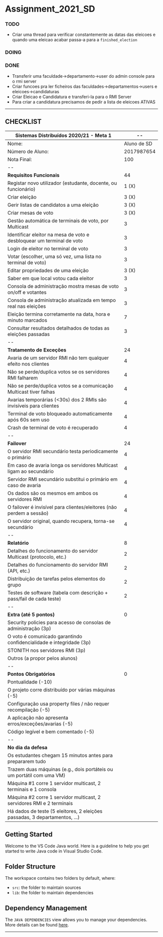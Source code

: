 # Assignment_2021_SD
### TODO
- Criar uma thread para verificar constantemente as datas das eleicoes e quando uma eleicao acabar passa-a para a `finished_election`

### DOING

### DONE
- Transferir uma faculdade->departamento->user do admin console para o rmi server
- Criar funcoes pra ler ficheiros das faculdades->departamentos->users e eleicoes->candidaturas
- Criar Eleicao e Candidatura e transferi-la para o RMI Server 
- Para criar a candidatura precisamos de pedir a lista de eleicoes ATIVAS

___

## CHECKLIST

Sistemas Distribuídos 2020/21 - Meta 1 | -- 	
-- | --
Nome:	| Aluno de SD
Número de Aluno:	| 2017987654
Nota Final:	| 100
-- | 
**Requisitos Funcionais** | 44
Registar novo utilizador (estudante, docente, ou funcionário) | 1 (X)
Criar eleição | 3 (X)
Gerir listas de candidatos a uma eleição | 3 (X)
Criar mesas de voto | 3 (X)
Gestão automática de terminais de voto, por Multicast | 3
Identificar eleitor na mesa de voto e desbloquear um terminal de voto | 3
Login de eleitor no terminal de voto | 3
Votar (escolher, uma só vez, uma lista no terminal de voto) | 3
Editar propriedades de uma eleição | 3 (X)
Saber em que local votou cada eleitor | 3
Consola de administração mostra mesas de voto on/off e votantes | 3
Consola de administração atualizada em tempo real nas eleições | 3
Eleição termina corretamente na data, hora e minuto marcados | 7
Consultar resultados detalhados de todas as eleições passadas | 3
-- | 
**Tratamento de Exceções** | 24
Avaria de um servidor RMI não tem qualquer efeito nos clientes | 4
Não se perde/duplica votos se os servidores RMI falharem | 4
Não se perde/duplica votos se a comunicação Multicast tiver falhas | 4
Avarias temporárias (<30s) dos 2 RMIs são invisíveis para clientes | 4
Terminal de voto bloqueado automaticamente após 60s sem uso | 4
Crash de terminal de voto é recuperado | 4
-- | 
**Failover** | 24
O servidor RMI secundário testa periodicamente o primário | 4 
Em caso de avaria longa os servidores Multicast ligam ao secundário | 4
Servidor RMI secundário substitui o primário em caso de avaria | 4
Os dados são os mesmos em ambos os servidores RMI | 4
O failover é invisível para clientes/eleitores (não perdem a sessão) | 4
O servidor original, quando recupera, torna-se secundário | 4
-- | 
**Relatório**	| 8
Detalhes do funcionamento do servidor Multicast (protocolo, etc.) | 2
Detalhes do funcionamento do servidor RMI (API, etc.) | 2
Distribuição de tarefas pelos elementos do grupo | 2
Testes de software (tabela com descrição + pass/fail de cada teste) | 2
-- | 
**Extra (até 5 pontos)** | 0
Security policies para acesso de consolas de administração (3p)	| 
O voto é comunicado garantindo confidencialidade e integridade (3p)	|
STONITH nos servidores RMI (3p)	|
Outros (a propor pelos alunos)	|
-- | 
**Pontos Obrigatórios** | 0 |
Pontualidade (-10)	|
O projeto corre distribuído por várias máquinas (-5)	|
Configuração usa property files / não requer recompilação (-5)	|
A aplicação não apresenta erros/exceções/avarias (-5)	|
Código legível e bem comentado (-5)	|
-- | 
**No dia da defesa** |
Os estudantes chegam 15 minutos antes para prepararem tudo	|
Trazem duas máquinas (e.g., dois portáteis ou um portátil com uma VM)	|
Máquina #1 corre 1 servidor multicast, 2 terminais e 1 consola	|
Máquina #2 corre 1 servidor multicast, 2 servidores RMI e 2 terminais	|
Há dados de teste (5 eleitores, 2 eleições passadas, 3 departamentos, ...)|	

## Getting Started

Welcome to the VS Code Java world. Here is a guideline to help you get started to write Java code in Visual Studio Code.

## Folder Structure

The workspace contains two folders by default, where:

- `src`: the folder to maintain sources
- `lib`: the folder to maintain dependencies

## Dependency Management

The `JAVA DEPENDENCIES` view allows you to manage your dependencies. More details can be found [here](https://github.com/microsoft/vscode-java-pack/blob/master/release-notes/v0.9.0.md#work-with-jar-files-directly).

___

